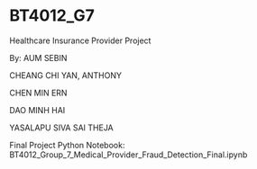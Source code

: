 # BT4012_G7

Healthcare Insurance Provider Project

By:
AUM SEBIN

CHEANG CHI YAN, ANTHONY

CHEN MIN ERN

DAO MINH HAI

YASALAPU SIVA SAI THEJA


Final Project Python Notebook:
BT4012_Group_7_Medical_Provider_Fraud_Detection_Final.ipynb
